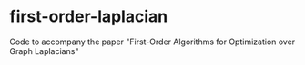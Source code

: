# first-order-laplacian
Code to accompany the paper "First-Order Algorithms for Optimization over Graph Laplacians"
